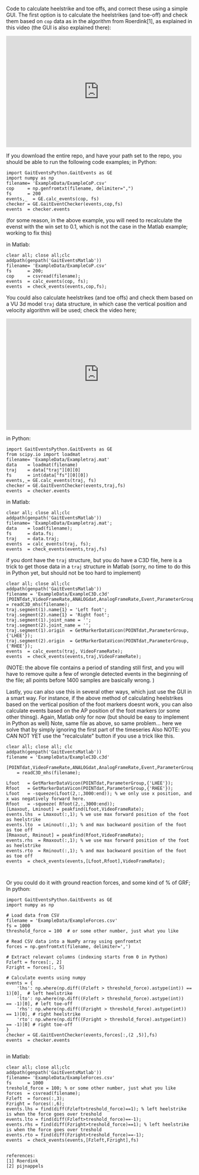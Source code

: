 
Code to calculate heelstrike and toe offs, and correct these using a simple GUI. The first option is to calculate the heelstrikes (and toe-off) and check them based on ```cop``` data as in the algorithm from Roerdink[1], as explained in this video (the GUI is also explained there):

<iframe width="500" height="300" src="https://www.youtube.com/embed/LWktHNFrAtM?si=0d3FJcgGZDkwfXs_" frameborder="0" allowfullscreen></iframe>

If you download the entire repo, and have your path set to the repo, you should be able to run the following code examples; in Python:
```
import GaitEventsPython.GaitEvents as GE
import numpy as np
filename= 'ExampleData/ExampleCoP.csv'
cop     = np.genfromtxt(filename, delimiter=",")
fs      = 200
events,_  = GE.calc_events(cop, fs)
checker = GE.GaitEventChecker(events,cop,fs)
events  = checker.events
```
(for some reason, in the above example, you will need to recalculate the evenst with the win set to 0.1, which is not the case in the Matlab example; working to fix this)

in Matlab:
```
clear all; close all;clc
addpath(genpath('GaitEventsMatlab'))
filename= 'ExampleData/ExampleCoP.csv'
fs      = 200;
cop     = csvread(filename);
events  = calc_events(cop, fs);
events  = check_events(events,cop,fs);
```

You could also calculate heelstrikes (and toe offs) and check them based on a VU 3d model ```traj``` data structure, in which case the vertical position and velocity algorithm will be used; check the video here; 
<iframe width="500" height="300" src="https://www.youtube.com/embed/WD3iCJZIdJo?si=b3kCsuAG8ZeO0sfS" frameborder="0" allowfullscreen></iframe>

in Python:
```
import GaitEventsPython.GaitEvents as GE
from scipy.io import loadmat
filename= 'ExampleData/Exampletraj.mat'
data    = loadmat(filename)
traj    = data["traj"][0][0]
fs      = int(data["fs"][0][0])
events,_= GE.calc_events(traj, fs)
checker = GE.GaitEventChecker(events,traj,fs)
events  = checker.events
```

in Matlab:
```
clear all; close all;clc
addpath(genpath('GaitEventsMatlab'))
filename= 'ExampleData/Exampletraj.mat';
data    = load(filename);
fs      = data.fs;
traj    = data.traj;
events  = calc_events(traj, fs);
events  = check_events(events,traj,fs)
```

if you dont have the ```traj``` structure, but you do have a C3D file, here is a trick to get those data in a ```traj``` structure in Matlab (sorry, no time to do this in Python yet, but should not be too hard to implement) 

```
clear all; close all;clc
addpath(genpath('GaitEventsMatlab'))
filename = 'ExampleData/ExampleC3D.c3d'
[POINTdat,VideoFrameRate,ANALOGdat,AnalogFrameRate,Event,ParameterGroup,CameraInfo,ResidualError]...
= readC3D_mhs(filename);
traj.segment(1).name{1} = 'Left foot';
traj.segment(2).name{1} = 'Right foot';
traj.segment(1).joint_name = '';
traj.segment(2).joint_name = '';
traj.segment(1).origin  = GetMarkerDataVicon(POINTdat,ParameterGroup,{'LHEE'});
traj.segment(2).origin  = GetMarkerDataVicon(POINTdat,ParameterGroup,{'RHEE'});
events  = calc_events(traj, VideoFrameRate);
events  = check_events(events,traj,VideoFrameRate);

```
(NOTE: the above file contains a period of standing still first, and you will have to remove quite a few of wrongle detected events in the beginning of the file; all points before 1400 samples are basically wrong. )


Lastly, you can also use this in several other ways, which just use the GUI in a smart way. For instance, if the above method of calculating heelstrikes based on the vertical position of the foot markers doesnt work, you can also calculate events based on the AP position of the foot markers (or some other thinsg). Again, Matlab only for now (but should be easy to implement in Python as well)
Note, same file as above, so same problem... here we solve that by simply ignoring the first part of the timeseries
Also NOTE: you CAN NOT YET use the "recalculate" button if you use a trick like this. 
```
clear all; close all; clc
addpath(genpath('GaitEventsMatlab'))
filename = 'ExampleData/ExampleC3D.c3d'

[POINTdat,VideoFrameRate,ANALOGdat,AnalogFrameRate,Event,ParameterGroup,CameraInfo,ResidualError]...
    = readC3D_mhs(filename);

Lfoot   = GetMarkerDataVicon(POINTdat,ParameterGroup,{'LHEE'});
Rfoot   = GetMarkerDataVicon(POINTdat,ParameterGroup,{'RHEE'});
Lfoot   = -squeeze(Lfoot(2,:,3000:end)); % we only use x position, and x was negatively forward here. 
Rfoot   = -squeeze( Rfoot(2,:,3000:end));
[Lmaxout, Lminout] = peakfind(Lfoot,VideoFrameRate);
events.lhs  = Lmaxout(:,1); % we use max forward position of the foot as heelstrike
events.lto  = Lminout(:,1); % and max backwoard position of the foot as toe off
[Rmaxout, Rminout] = peakfind(Rfoot,VideoFrameRate);
events.rhs  = Rmaxout(:,1); % we use max forward position of the foot as heelstrike
events.rto  = Rminout(:,1); % and max backwoard position of the foot as toe off
events  = check_events(events,[Lfoot,Rfoot],VideoFrameRate);



```
Or you could do it with ground reaction forces, and some kind of % of GRF; 
In python:
```
import GaitEventsPython.GaitEvents as GE
import numpy as np

# Load data from CSV
filename = 'ExampleData/ExampleForces.csv'
fs = 1000
threshold_force = 100  # or some other number, just what you like

# Read CSV data into a NumPy array using genfromtxt
forces = np.genfromtxt(filename, delimiter=',')

# Extract relevant columns (indexing starts from 0 in Python)
Fzleft = forces[:, 2]
Fzright = forces[:, 5]

# Calculate events using numpy
events = {
    'lhs': np.where(np.diff((Fzleft > threshold_force).astype(int)) == 1)[0],  # left heelstrike
    'lto': np.where(np.diff((Fzleft > threshold_force).astype(int))  == -1)[0], # left toe-off
    'rhs': np.where(np.diff((Fzright > threshold_force).astype(int))  == 1)[0], # right heelstrike
    'rto': np.where(np.diff((Fzright > threshold_force).astype(int))  == -1)[0] # right toe-off
}
checker = GE.GaitEventChecker(events,forces[:,(2 ,5)],fs)
events  = checker.events


```
in Matlab: 
```
clear all; close all;clc
addpath(genpath('GaitEventsMatlab'))
filename= 'ExampleData/ExampleForces.csv'
fs      = 1000
treshold_force = 100; % or some other number, just what you like
forces  = csvread(filename);
Fzleft  = forces(:,3);
Fzright = forces(:,6);
events.lhs = find(diff(Fzleft>treshold_force)==1); % left heelstrike is when the force goes over treshold
events.lto = find(diff(Fzleft>treshold_force)==-1);
events.rhs = find(diff(Fzright>treshold_force)==1); % left heelstrike is when the force goes over treshold
events.rto = find(diff(Fzright>treshold_force)==-1);
events  = check_events(events,[Fzleft,Fzright],fs)


references:
[1] Roerdink
[2] pijnappels
